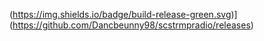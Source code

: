 (https://img.shields.io/badge/build-release-green.svg)](https://github.com/Dancbeunny98/scstrmpradio/releases)
